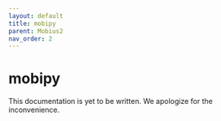 ```yaml
---
layout: default
title: mobipy
parent: Mobius2
nav_order: 2
---
```


# mobipy

This documentation is yet to be written. We apologize for the inconvenience.